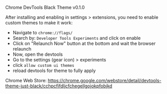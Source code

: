 Chrome DevTools Black Theme
v0.1.0

After installing and enabling in settings > extensions, you need to enable custom themes to make it work:

- Navigate to `chrome://flags/`
- Search by: `Developer Tools Experiments` and click on enable
- Click on "Relaunch Now" button at the bottom and wait the browser relaunch
- Now, open the devtools
- Go to the settings (gear icon) > experiments
- click `allow custom ui themes`
- reload devtools for theme to fully apply

Chrome Web Store: https://chrome.google.com/webstore/detail/devtools-theme-just-black/cchpcfjfdljcfchegellgojokpfobjkd
